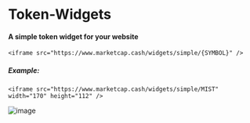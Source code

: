 # Token-Widgets

#### A simple token widget for your website
`<iframe src="https://www.marketcap.cash/widgets/simple/{SYMBOL}" />`

##### Example:
`<iframe src="https://www.marketcap.cash/widgets/simple/MIST" width="170" height="112" />`

![image](https://user-images.githubusercontent.com/3446889/139073858-e19d6aa2-0480-4bf3-bd17-4ec02912fdef.png)
